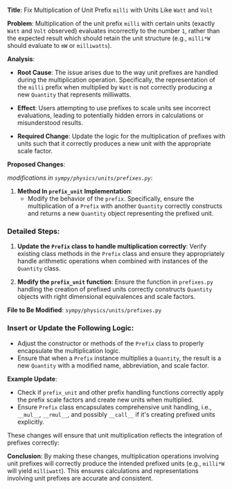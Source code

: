 **Title**: Fix Multiplication of Unit Prefix `milli` with Units Like `Watt` and `Volt`

**Problem**: Multiplication of the unit prefix `milli` with certain units (exactly `Watt` and `Volt` observed) evaluates incorrectly to the number `1`, rather than the expected result which should retain the unit structure (e.g., `milli*W` should evaluate to `mW` or `milliwatts`).

**Analysis**:

* **Root Cause**:
  The issue arises due to the way unit prefixes are handled during the multiplication operation. Specifically, the representation of the `milli` prefix when multiplied by `Watt` is not correctly producing a new `Quantity` that represents milliwatts.

* **Effect**:
  Users attempting to use prefixes to scale units see incorrect evaluations, leading to potentially hidden errors in calculations or misunderstood results.

* **Required Change**:
  Update the logic for the multiplication of prefixes with units such that it correctly produces a new unit with the appropriate scale factor.

**Proposed Changes**:

_modifications in `sympy/physics/units/prefixes.py`_:
1. **Method In `prefix_unit` Implementation**:
   * Modify the behavior of the `prefix`. Specifically, ensure the multiplication of a `Prefix` with another `Quantity` correctly constructs and returns a new `Quantity` object representing the prefixed unit.

### Detailed Steps:

1. **Update the `Prefix` class to handle multiplication correctly**:
   Verify existing class methods in the `Prefix` class and ensure they appropriately handle arithmetic operations when combined with instances of the `Quantity` class.

2. **Modify the `prefix_unit` function**:
   Ensure the function in `prefixes.py` handling the creation of prefixed units correctly constructs `Quantity` objects with right dimensional equivalences and scale factors.

**File to Be Modified**: `sympy/physics/units/prefixes.py`

### Insert or Update the Following Logic:

* Adjust the constructor or methods of the `Prefix` class to properly encapsulate the multiplication logic.
* Ensure that when a `Prefix` instance multiplies a `Quantity`, the result is a new `Quantity` with a modified name, abbreviation, and scale factor.

**Example Update**:
- Check if `prefix_unit` and other prefix handling functions correctly apply the prefix scale factors and create new units when multiplied.
- Ensure `Prefix` class encapsulates comprehensive unit handling, i.e., `__mul__`, `__rmul__`, and possibly `__call__` if it's creating prefixed units explicitly.

These changes will ensure that unit multiplication reflects the integration of prefixes correctly:



**Conclusion**:
By making these changes, multiplication operations involving unit prefixes will correctly produce the intended prefixed units (e.g., `milli*W` will yield `milliwatt`). This ensures calculations and representations involving unit prefixes are accurate and consistent.